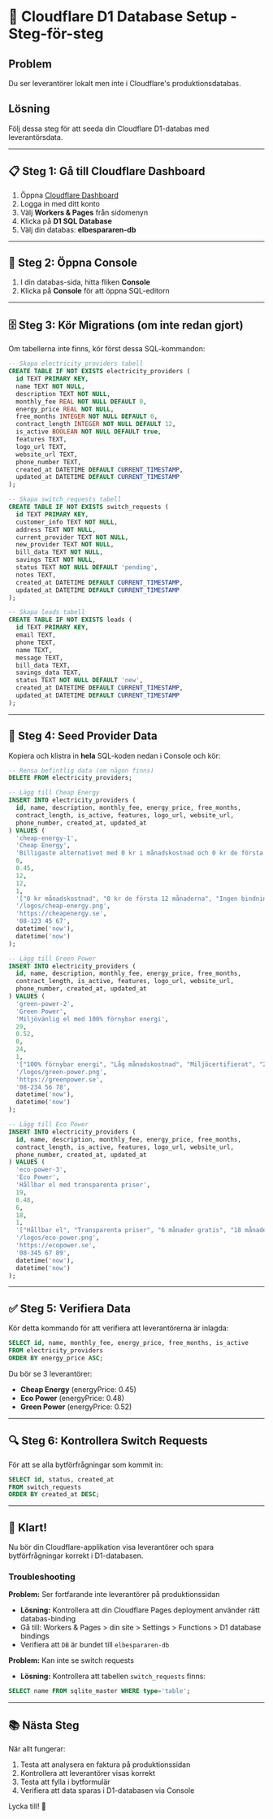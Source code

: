 # 🚀 Cloudflare D1 Database Setup - Steg-för-steg

## Problem
Du ser leverantörer lokalt men inte i Cloudflare's produktionsdatabas.

## Lösning
Följ dessa steg för att seeda din Cloudflare D1-databas med leverantörsdata.

---

## 📋 Steg 1: Gå till Cloudflare Dashboard

1. Öppna [Cloudflare Dashboard](https://dash.cloudflare.com/)
2. Logga in med ditt konto
3. Välj **Workers & Pages** från sidomenyn
4. Klicka på **D1 SQL Database**
5. Välj din databas: **elbespararen-db**

---

## 📝 Steg 2: Öppna Console

1. I din databas-sida, hitta fliken **Console**
2. Klicka på **Console** för att öppna SQL-editorn

---

## 🗄️ Steg 3: Kör Migrations (om inte redan gjort)

Om tabellerna inte finns, kör först dessa SQL-kommandon:

```sql
-- Skapa electricity_providers tabell
CREATE TABLE IF NOT EXISTS electricity_providers (
  id TEXT PRIMARY KEY,
  name TEXT NOT NULL,
  description TEXT NOT NULL,
  monthly_fee REAL NOT NULL DEFAULT 0,
  energy_price REAL NOT NULL,
  free_months INTEGER NOT NULL DEFAULT 0,
  contract_length INTEGER NOT NULL DEFAULT 12,
  is_active BOOLEAN NOT NULL DEFAULT true,
  features TEXT,
  logo_url TEXT,
  website_url TEXT,
  phone_number TEXT,
  created_at DATETIME DEFAULT CURRENT_TIMESTAMP,
  updated_at DATETIME DEFAULT CURRENT_TIMESTAMP
);

-- Skapa switch_requests tabell
CREATE TABLE IF NOT EXISTS switch_requests (
  id TEXT PRIMARY KEY,
  customer_info TEXT NOT NULL,
  address TEXT NOT NULL,
  current_provider TEXT NOT NULL,
  new_provider TEXT NOT NULL,
  bill_data TEXT NOT NULL,
  savings TEXT NOT NULL,
  status TEXT NOT NULL DEFAULT 'pending',
  notes TEXT,
  created_at DATETIME DEFAULT CURRENT_TIMESTAMP,
  updated_at DATETIME DEFAULT CURRENT_TIMESTAMP
);

-- Skapa leads tabell
CREATE TABLE IF NOT EXISTS leads (
  id TEXT PRIMARY KEY,
  email TEXT,
  phone TEXT,
  name TEXT,
  message TEXT,
  bill_data TEXT,
  savings_data TEXT,
  status TEXT NOT NULL DEFAULT 'new',
  created_at DATETIME DEFAULT CURRENT_TIMESTAMP,
  updated_at DATETIME DEFAULT CURRENT_TIMESTAMP
);
```

---

## 🌱 Steg 4: Seed Provider Data

Kopiera och klistra in **hela** SQL-koden nedan i Console och kör:

```sql
-- Rensa befintlig data (om någon finns)
DELETE FROM electricity_providers;

-- Lägg till Cheap Energy
INSERT INTO electricity_providers (
  id, name, description, monthly_fee, energy_price, free_months, 
  contract_length, is_active, features, logo_url, website_url, 
  phone_number, created_at, updated_at
) VALUES (
  'cheap-energy-1',
  'Cheap Energy',
  'Billigaste alternativet med 0 kr i månadskostnad och 0 kr de första 12 månaderna',
  0,
  0.45,
  12,
  12,
  1,
  '["0 kr månadskostnad", "0 kr de första 12 månaderna", "Ingen bindningstid", "Spotpris + 0 kr påslag"]',
  '/logos/cheap-energy.png',
  'https://cheapenergy.se',
  '08-123 45 67',
  datetime('now'),
  datetime('now')
);

-- Lägg till Green Power
INSERT INTO electricity_providers (
  id, name, description, monthly_fee, energy_price, free_months, 
  contract_length, is_active, features, logo_url, website_url, 
  phone_number, created_at, updated_at
) VALUES (
  'green-power-2',
  'Green Power',
  'Miljövänlig el med 100% förnybar energi',
  29,
  0.52,
  0,
  24,
  1,
  '["100% förnybar energi", "Låg månadskostnad", "Miljöcertifierat", "24 månaders bindningstid"]',
  '/logos/green-power.png',
  'https://greenpower.se',
  '08-234 56 78',
  datetime('now'),
  datetime('now')
);

-- Lägg till Eco Power
INSERT INTO electricity_providers (
  id, name, description, monthly_fee, energy_price, free_months, 
  contract_length, is_active, features, logo_url, website_url, 
  phone_number, created_at, updated_at
) VALUES (
  'eco-power-3',
  'Eco Power',
  'Hållbar el med transparenta priser',
  19,
  0.48,
  6,
  18,
  1,
  '["Hållbar el", "Transparenta priser", "6 månader gratis", "18 månaders bindningstid"]',
  '/logos/eco-power.png',
  'https://ecopower.se',
  '08-345 67 89',
  datetime('now'),
  datetime('now')
);
```

---

## ✅ Steg 5: Verifiera Data

Kör detta kommando för att verifiera att leverantörerna är inlagda:

```sql
SELECT id, name, monthly_fee, energy_price, free_months, is_active 
FROM electricity_providers 
ORDER BY energy_price ASC;
```

Du bör se 3 leverantörer:
- **Cheap Energy** (energyPrice: 0.45)
- **Eco Power** (energyPrice: 0.48)
- **Green Power** (energyPrice: 0.52)

---

## 🔍 Steg 6: Kontrollera Switch Requests

För att se alla bytförfrågningar som kommit in:

```sql
SELECT id, status, created_at 
FROM switch_requests 
ORDER BY created_at DESC;
```

---

## 🎉 Klart!

Nu bör din Cloudflare-applikation visa leverantörer och spara bytförfrågningar korrekt i D1-databasen.

### Troubleshooting

**Problem:** Ser fortfarande inte leverantörer på produktionssidan
- **Lösning:** Kontrollera att din Cloudflare Pages deployment använder rätt databas-binding
- Gå till: Workers & Pages > din site > Settings > Functions > D1 database bindings
- Verifiera att `DB` är bundet till `elbespararen-db`

**Problem:** Kan inte se switch requests
- **Lösning:** Kontrollera att tabellen `switch_requests` finns:
```sql
SELECT name FROM sqlite_master WHERE type='table';
```

---

## 📚 Nästa Steg

När allt fungerar:
1. Testa att analysera en faktura på produktionssidan
2. Kontrollera att leverantörer visas korrekt
3. Testa att fylla i bytformulär
4. Verifiera att data sparas i D1-databasen via Console

Lycka till! 🚀
